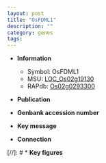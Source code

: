 ```yaml
---
layout: post
title: "OsFDML1"
description: ""
category: genes
tags: 
---
```


* **Information**  
    + Symbol: OsFDML1  
    + MSU: [LOC_Os02g19130](http://rice.uga.edu/cgi-bin/ORF_infopage.cgi?orf=LOC_Os02g19130)  
    + RAPdb: [Os02g0293300](http://rapdb.dna.affrc.go.jp/viewer/gbrowse_details/irgsp1?name=Os02g0293300)  

* **Publication**  

* **Genbank accession number**  

* **Key message**  

* **Connection**  

[//]: # * **Key figures**  


